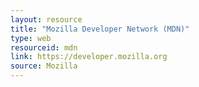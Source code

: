 ```yaml
---
layout: resource
title: "Mozilla Developer Network (MDN)"
type: web
resourceid: mdn
link: https://developer.mozilla.org
source: Mozilla
---
```



